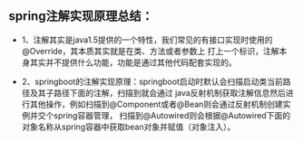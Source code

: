 ## spring注解实现原理总结：
* 1、注解其实是java1.5提供的一个特性，我们常见的有接口实现时使用的@Override，其本质其实就是在类、方法或者参数上
打上一个标识，注解本身其实并不提供什么功能，功能是通过其他代码配套实现的。

* 2、springboot的注解实现原理：springboot启动时默认会扫描启动类当前路径及其子路径下面的注解，扫描到就会通过
java反射机制获取注解信息然后进行其他操作，例如扫描到@Component或者@Bean则会通过反射机制创建实例并交个spring容器管理，
扫描到@Autowired则会根据@Autowired下面的对象名称从spring容器中获取bean对象并赋值（对象注入）。
